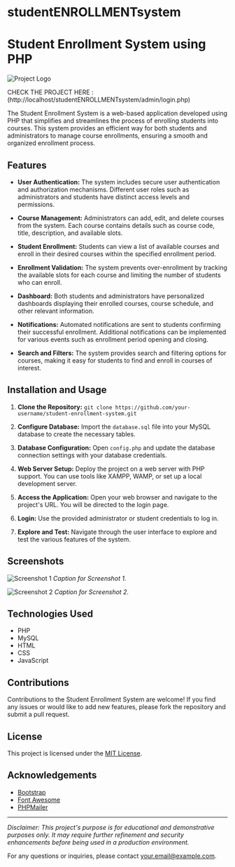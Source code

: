 # studentENROLLMENTsystem

# Student Enrollment System using PHP

![Project Logo](link_to_logo_if_available)

CHECK THE PROJECT HERE : (http://localhost/studentENROLLMENTsystem/admin/login.php)

The Student Enrollment System is a web-based application developed using PHP that simplifies and streamlines the process of enrolling students into courses. This system provides an efficient way for both students and administrators to manage course enrollments, ensuring a smooth and organized enrollment process.

## Features

- **User Authentication:** The system includes secure user authentication and authorization mechanisms. Different user roles such as administrators and students have distinct access levels and permissions.

- **Course Management:** Administrators can add, edit, and delete courses from the system. Each course contains details such as course code, title, description, and available slots.

- **Student Enrollment:** Students can view a list of available courses and enroll in their desired courses within the specified enrollment period.

- **Enrollment Validation:** The system prevents over-enrollment by tracking the available slots for each course and limiting the number of students who can enroll.

- **Dashboard:** Both students and administrators have personalized dashboards displaying their enrolled courses, course schedule, and other relevant information.

- **Notifications:** Automated notifications are sent to students confirming their successful enrollment. Additional notifications can be implemented for various events such as enrollment period opening and closing.

- **Search and Filters:** The system provides search and filtering options for courses, making it easy for students to find and enroll in courses of interest.

## Installation and Usage

1. **Clone the Repository:** `git clone https://github.com/your-username/student-enrollment-system.git`

2. **Configure Database:** Import the `database.sql` file into your MySQL database to create the necessary tables.

3. **Database Configuration:** Open `config.php` and update the database connection settings with your database credentials.

4. **Web Server Setup:** Deploy the project on a web server with PHP support. You can use tools like XAMPP, WAMP, or set up a local development server.

5. **Access the Application:** Open your web browser and navigate to the project's URL. You will be directed to the login page.

6. **Login:** Use the provided administrator or student credentials to log in.

7. **Explore and Test:** Navigate through the user interface to explore and test the various features of the system.

## Screenshots

![Screenshot 1](link_to_screenshot1)
*Caption for Screenshot 1.*

![Screenshot 2](link_to_screenshot2)
*Caption for Screenshot 2.*

## Technologies Used

- PHP
- MySQL
- HTML
- CSS
- JavaScript

## Contributions

Contributions to the Student Enrollment System are welcome! If you find any issues or would like to add new features, please fork the repository and submit a pull request.

## License

This project is licensed under the [MIT License](LICENSE).

## Acknowledgements

- [Bootstrap](https://getbootstrap.com)
- [Font Awesome](https://fontawesome.com)
- [PHPMailer](https://github.com/PHPMailer/PHPMailer)

---

*Disclaimer: This project's purpose is for educational and demonstrative purposes only. It may require further refinement and security enhancements before being used in a production environment.*

For any questions or inquiries, please contact [your.email@example.com](mailto:your.email@example.com).
